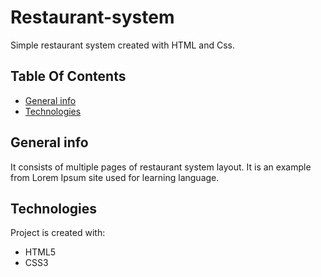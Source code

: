 # Restaurant-system
Simple restaurant system created with HTML and Css.

## Table Of Contents
* [General info](#general-info)
* [Technologies](#technologies)

## General info
It consists of multiple pages of restaurant system layout. It is an example from Lorem Ipsum site used for learning language.
	
## Technologies
Project is created with:
* HTML5
* CSS3
